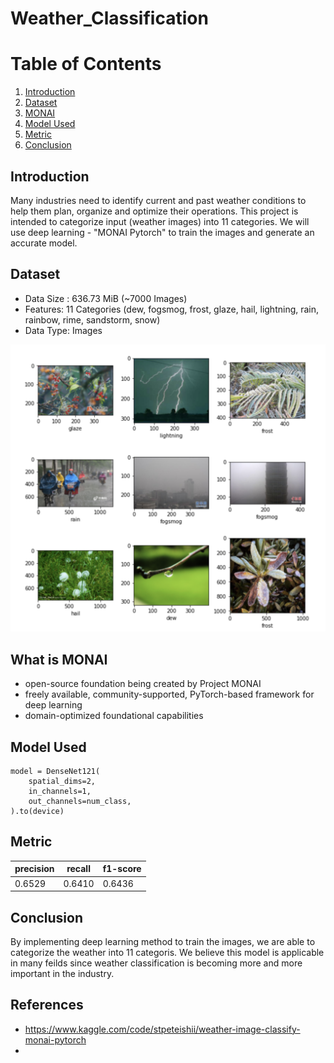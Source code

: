 # Weather_Classification

# Table of Contents
1. [Introduction](#introduction)
2. [Dataset](#dataset)
3. [MONAI](#what-is-monai)
4. [Model Used](#model-used)
5. [Metric](#metric)
6. [Conclusion](#conclusion)

## Introduction
Many industries need to identify current and past weather conditions to help them plan, organize and optimize their operations. This project is intended to categorize input (weather images) into 11 categories. We will use deep learning  - "MONAI Pytorch" to train the images and generate an accurate model.

## Dataset
- Data Size : 636.73 MiB (~7000 Images)
- Features: 11 Categories (dew, fogsmog, frost, glaze, hail, lightning, rain, rainbow, rime, sandstorm, snow)
- Data Type: Images

![Goal2](https://github.com/TinaLiu46/Weather_Classification/blob/main/Images/data.png?raw=true "Title")

## What is MONAI

- open-source foundation being created by Project MONAI
- freely available, community-supported, PyTorch-based framework for deep learning 
- domain-optimized foundational capabilities 

## Model Used
```
model = DenseNet121(
    spatial_dims=2,            
    in_channels=1,
    out_channels=num_class,
).to(device)
```

## Metric 

| precision | recall | f1-score   |
| ------------- | ------------- | ------------- |
| 0.6529  | 0.6410  | 0.6436|


## Conclusion
By implementing deep learning method to train the images, we are able to categorize the weather into 11 categoris. We believe this model is applicable in many feilds since weather classification is becoming more and more important in the industry.

## References
- https://www.kaggle.com/code/stpeteishii/weather-image-classify-monai-pytorch
- 
